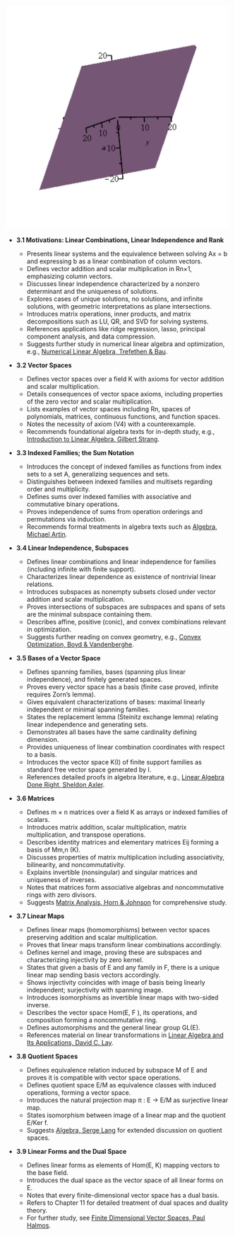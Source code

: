 ![ATD-ch03-vector-spaces-bases-linear-maps](ATD-ch03-vector-spaces-bases-linear-maps.best.png)

- **3.1 Motivations: Linear Combinations, Linear Independence and Rank**
  - Presents linear systems and the equivalence between solving Ax = b and expressing b as a linear combination of column vectors.
  - Defines vector addition and scalar multiplication in Rn×1, emphasizing column vectors.
  - Discusses linear independence characterized by a nonzero determinant and the uniqueness of solutions.
  - Explores cases of unique solutions, no solutions, and infinite solutions, with geometric interpretations as plane intersections.
  - Introduces matrix operations, inner products, and matrix decompositions such as LU, QR, and SVD for solving systems.
  - References applications like ridge regression, lasso, principal component analysis, and data compression.
  - Suggests further study in numerical linear algebra and optimization, e.g., [Numerical Linear Algebra, Trefethen & Bau](https://epubs.siam.org/doi/book/10.1137/1.9780898719604).

- **3.2 Vector Spaces**
  - Defines vector spaces over a field K with axioms for vector addition and scalar multiplication.
  - Details consequences of vector space axioms, including properties of the zero vector and scalar multiplication.
  - Lists examples of vector spaces including Rn, spaces of polynomials, matrices, continuous functions, and function spaces.
  - Notes the necessity of axiom (V4) with a counterexample.
  - Recommends foundational algebra texts for in-depth study, e.g., [Introduction to Linear Algebra, Gilbert Strang](https://math.mit.edu/~gs/linearalgebra/).

- **3.3 Indexed Families; the Sum Notation**
  - Introduces the concept of indexed families as functions from index sets to a set A, generalizing sequences and sets.
  - Distinguishes between indexed families and multisets regarding order and multiplicity.
  - Defines sums over indexed families with associative and commutative binary operations.
  - Proves independence of sums from operation orderings and permutations via induction.
  - Recommends formal treatments in algebra texts such as [Algebra, Michael Artin](https://books.google.com/books?id=FZHvjN6LqR0C).

- **3.4 Linear Independence, Subspaces**
  - Defines linear combinations and linear independence for families (including infinite with finite support).
  - Characterizes linear dependence as existence of nontrivial linear relations.
  - Introduces subspaces as nonempty subsets closed under vector addition and scalar multiplication.
  - Proves intersections of subspaces are subspaces and spans of sets are the minimal subspace containing them.
  - Describes affine, positive (conic), and convex combinations relevant in optimization.
  - Suggests further reading on convex geometry, e.g., [Convex Optimization, Boyd & Vandenberghe](https://web.stanford.edu/~boyd/cvxbook/).

- **3.5 Bases of a Vector Space**
  - Defines spanning families, bases (spanning plus linear independence), and finitely generated spaces.
  - Proves every vector space has a basis (finite case proved, infinite requires Zorn’s lemma).
  - Gives equivalent characterizations of bases: maximal linearly independent or minimal spanning families.
  - States the replacement lemma (Steinitz exchange lemma) relating linear independence and generating sets.
  - Demonstrates all bases have the same cardinality defining dimension.
  - Provides uniqueness of linear combination coordinates with respect to a basis.
  - Introduces the vector space K(I) of finite support families as standard free vector space generated by I.
  - References detailed proofs in algebra literature, e.g., [Linear Algebra Done Right, Sheldon Axler](https://linear.axler.net/).

- **3.6 Matrices**
  - Defines m × n matrices over a field K as arrays or indexed families of scalars.
  - Introduces matrix addition, scalar multiplication, matrix multiplication, and transpose operations.
  - Describes identity matrices and elementary matrices Eij forming a basis of Mm,n (K).
  - Discusses properties of matrix multiplication including associativity, bilinearity, and noncommutativity.
  - Explains invertible (nonsingular) and singular matrices and uniqueness of inverses.
  - Notes that matrices form associative algebras and noncommutative rings with zero divisors.
  - Suggests [Matrix Analysis, Horn & Johnson](https://www.cambridge.org/core/books/matrix-analysis/7EC4896B49DD7991F4E009E3C440F6CB) for comprehensive study.

- **3.7 Linear Maps**
  - Defines linear maps (homomorphisms) between vector spaces preserving addition and scalar multiplication.
  - Proves that linear maps transform linear combinations accordingly.
  - Defines kernel and image, proving these are subspaces and characterizing injectivity by zero kernel.
  - States that given a basis of E and any family in F, there is a unique linear map sending basis vectors accordingly.
  - Shows injectivity coincides with image of basis being linearly independent; surjectivity with spanning image.
  - Introduces isomorphisms as invertible linear maps with two-sided inverse.
  - Describes the vector space Hom(E, F ), its operations, and composition forming a noncommutative ring.
  - Defines automorphisms and the general linear group GL(E).
  - References material on linear transformations in [Linear Algebra and Its Applications, David C. Lay](https://www.pearson.com/store/p/linear-algebra-and-its-applications/P100000553467/9780321982384).

- **3.8 Quotient Spaces**
  - Defines equivalence relation induced by subspace M of E and proves it is compatible with vector space operations.
  - Defines quotient space E/M as equivalence classes with induced operations, forming a vector space.
  - Introduces the natural projection map π : E → E/M as surjective linear map.
  - States isomorphism between image of a linear map and the quotient E/Ker f.
  - Suggests [Algebra, Serge Lang](https://link.springer.com/book/10.1007/978-1-4612-5350-1) for extended discussion on quotient spaces.

- **3.9 Linear Forms and the Dual Space**
  - Defines linear forms as elements of Hom(E, K) mapping vectors to the base field.
  - Introduces the dual space as the vector space of all linear forms on E.
  - Notes that every finite-dimensional vector space has a dual basis.
  - Refers to Chapter 11 for detailed treatment of dual spaces and duality theory.
  - For further study, see [Finite Dimensional Vector Spaces, Paul Halmos](https://www.amazon.com/Finite-Dimensional-Vector-Spaces-Paul/dp/0387900926).
